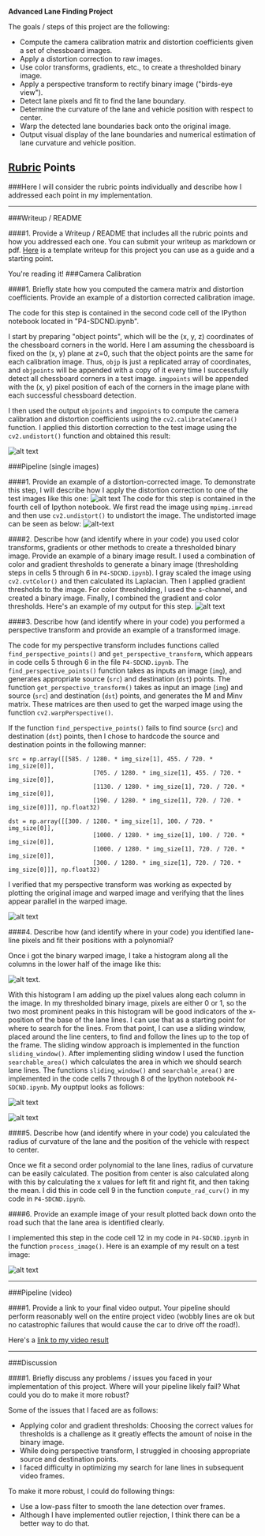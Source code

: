 **Advanced Lane Finding Project**

The goals / steps of this project are the following:

* Compute the camera calibration matrix and distortion coefficients given a set of chessboard images.
* Apply a distortion correction to raw images.
* Use color transforms, gradients, etc., to create a thresholded binary image.
* Apply a perspective transform to rectify binary image ("birds-eye view").
* Detect lane pixels and fit to find the lane boundary.
* Determine the curvature of the lane and vehicle position with respect to center.
* Warp the detected lane boundaries back onto the original image.
* Output visual display of the lane boundaries and numerical estimation of lane curvature and vehicle position.

[//]: # (Image References)

[image1]: ./output_images/undistorted_chessboard.png "Undistorted"
[image2]: ./test_images/test1.jpg "Road Transformed"
[image3]: ./output_images/Thresholded_image.png "Thresholded image"
[image4]: ./output_images/Thresholded_warped.png "Warp Example"
[image5]: ./examples/color_fit_lines.jpg "Fit Visual"
[image6]: ./output_images/final_result.png "Final output image"
[image7]: ./output_images/Original_Undistorted.png "Undistorted test image"
[image8]: ./output_images/histogram.png "Histogram"
[image9]: ./output_images/sliding_window.png "Sliding Window"
[image10]: ./output_images/searchable_area.png "Search region for lane lines"
[video1]: https://github.com/abhio9vt/P4-Advanced_Lane_Lines/blob/master/videos/project_video_test.mp4 "Video"

## [Rubric](https://review.udacity.com/#!/rubrics/571/view) Points
###Here I will consider the rubric points individually and describe how I addressed each point in my implementation.  

---
###Writeup / README

####1. Provide a Writeup / README that includes all the rubric points and how you addressed each one.  You can submit your writeup as markdown or pdf.  [Here](https://github.com/udacity/CarND-Advanced-Lane-Lines/blob/master/writeup_template.md) is a template writeup for this project you can use as a guide and a starting point.  

You're reading it!
###Camera Calibration

####1. Briefly state how you computed the camera matrix and distortion coefficients. Provide an example of a distortion corrected calibration image.

The code for this step is contained in the second code cell of the IPython notebook located in "P4-SDCND.ipynb".  

I start by preparing "object points", which will be the (x, y, z) coordinates of the chessboard corners in the world. Here I am assuming the chessboard is fixed on the (x, y) plane at z=0, such that the object points are the same for each calibration image.  Thus, `objp` is just a replicated array of coordinates, and `objpoints` will be appended with a copy of it every time I successfully detect all chessboard corners in a test image.  `imgpoints` will be appended with the (x, y) pixel position of each of the corners in the image plane with each successful chessboard detection.  

I then used the output `objpoints` and `imgpoints` to compute the camera calibration and distortion coefficients using the `cv2.calibrateCamera()` function.  I applied this distortion correction to the test image using the `cv2.undistort()` function and obtained this result:

![alt text][image1]

###Pipeline (single images)

####1. Provide an example of a distortion-corrected image.
To demonstrate this step, I will describe how I apply the distortion correction to one of the test images like this one:
![alt text][image2]
The code for this step is contained in the fourth cell of Ipython notebook. We first read the image using `mpimg.imread` and then use `cv2.undistort()` to undistort the image. The undistorted image can be seen as below:
![alt-text][image7]

####2. Describe how (and identify where in your code) you used color transforms, gradients or other methods to create a thresholded binary image.  Provide an example of a binary image result.
I used a combination of color and gradient thresholds to generate a binary image (thresholding steps in cells 5 through 6 in `P4-SDCND.ipynb`). I gray scaled the image using `cv2.cvtColor()` and then calculated its Laplacian. Then I applied gradient thresholds to the image. For color thresholding, I used the s-channel, and created a binary image. Finally, I combined the gradient and color thresholds.
 Here's an example of my output for this step.
![alt text][image3]

####3. Describe how (and identify where in your code) you performed a perspective transform and provide an example of a transformed image.

The code for my perspective transform includes functions called `find_perspective_points()` and `get_perspective_transform`, which appears in code cells 5 through 6 in the file `P4-SDCND.ipynb`.  The `find_perspective_points()` function takes as inputs an image (`img`), and generates appropriate source (`src`) and destination (`dst`) points. The function `get_perspective_transform()` takes as input an image (`img`) and source (`src`) and destination (`dst`) points, and generates the M and Minv matrix. These matrices are then used to get the warped image using the function `cv2.warpPerspective()`.

If the function `find_perspective_points()` fails to find source (`src`) and destination (`dst`) points, then I chose to hardcode the source and destination points in the following manner:

```
src = np.array([[585. / 1280. * img_size[1], 455. / 720. * img_size[0]],
                        [705. / 1280. * img_size[1], 455. / 720. * img_size[0]],
                        [1130. / 1280. * img_size[1], 720. / 720. * img_size[0]],
                        [190. / 1280. * img_size[1], 720. / 720. * img_size[0]]], np.float32)

dst = np.array([[300. / 1280. * img_size[1], 100. / 720. * img_size[0]],
                        [1000. / 1280. * img_size[1], 100. / 720. * img_size[0]],
                        [1000. / 1280. * img_size[1], 720. / 720. * img_size[0]],
                        [300. / 1280. * img_size[1], 720. / 720. * img_size[0]]], np.float32)
```
I verified that my perspective transform was working as expected by plotting the original image and warped image and verifying that the lines appear parallel in the warped image.

![alt text][image4]

####4. Describe how (and identify where in your code) you identified lane-line pixels and fit their positions with a polynomial?

Once i got the binary warped image, I take a histogram along all the columns in the lower half of the image like this:

![alt text][image8].

With this histogram I am adding up the pixel values along each column in the image. In my thresholded binary image, pixels are either 0 or 1, so the two most prominent peaks in this histogram will be good indicators of the x-position of the base of the lane lines. I can use that as a starting point for where to search for the lines. From that point, I can use a sliding window, placed around the line centers, to find and follow the lines up to the top of the frame.
The sliding window approach is implemented in the function `sliding_window()`. After implementing sliding window I used the function `searchable_area()` which calculates the area in which we should search lane lines. The functions `sliding_window()` and `searchable_area()` are implemented in the code cells 7 through 8 of the Ipython notebook `P4-SDCND.ipynb`.
My ouptput looks as follows:

![alt text][image9]

![alt text][image10]

####5. Describe how (and identify where in your code) you calculated the radius of curvature of the lane and the position of the vehicle with respect to center.

Once we fit a second order polynomial to the lane lines, radius of curvature can be easily calculated. The position from center is also calculated along with this by calculating the x values for left fit and right fit, and then taking the mean.
I did this in code cell 9 in the function `compute_rad_curv()` in my code in `P4-SDCND.ipynb`.

####6. Provide an example image of your result plotted back down onto the road such that the lane area is identified clearly.

I implemented this step in the code cell 12 in my code in `P4-SDCND.ipynb` in the function `process_image()`.  Here is an example of my result on a test image:

![alt text][image6]

---

###Pipeline (video)

####1. Provide a link to your final video output.  Your pipeline should perform reasonably well on the entire project video (wobbly lines are ok but no catastrophic failures that would cause the car to drive off the road!).

Here's a [link to my video result](./videos/project_video_test.mp4)

---

###Discussion

####1. Briefly discuss any problems / issues you faced in your implementation of this project.  Where will your pipeline likely fail?  What could you do to make it more robust?

Some of the issues that I faced are as follows:
* Applying color and gradient thresholds: Choosing the correct values for thresholds is a challenge as it greatly effects the amount of noise in the binary image.
* While doing perspective transform, I struggled in choosing appropriate source and destination points.
* I faced difficulty in optimizing my search for lane lines in subsequent video frames.

To make it more robust, I could do following things:
* Use a low-pass filter to smooth the lane detection over frames.
* Although I have implemented outlier rejection, I think there can be a better way to do that.

